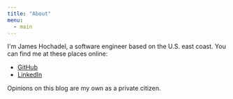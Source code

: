```yaml
---
title: "About"
menu:
  - main
---
```


I'm James Hochadel, a software engineer based on the U.S. east coast. You can find me at these places online:

* [GitHub](http://github.com/jameshochadel)
* [LinkedIn](https://www.linkedin.com/in/jameshochadel/)

Opinions on this blog are my own as a private citizen.
